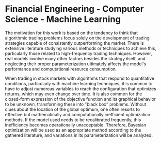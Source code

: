 # Financial Engineering - Computer Science - Machine Learning
The motivation for this work is based on the tendency to think that algorithmic trading problems focus solely on the development of trading strategies capable of consistently outperforming the market. There is extensive literature studying various methods or techniques to achieve this, particularly those related to high-frequency trading techniques. However, real models involve many other factors besides the strategy itself, and neglecting their proper parameterization ultimately affects the model's performance and computational resource consumption.

When trading in stock markets with algorithms that respond to quantitative conditions, particularly with machine learning techniques, it is common to have to adjust numerous variables to reach the configuration that optimizes returns, which may even change over time. It is also common for the closed-form expression of the objective function and its graphical behavior to be unknown, transforming these into "black box" problems. Without clues about the location of the global optimum, one often resorts to effective but mathematically and computationally inefficient optimization methods. If the model used needs to be recalibrated frequently, this inefficiency becomes operationally unacceptable. Therefore, Bayesian optimization will be used as an appropriate method according to the gathered literature, and variations in its parameterization will be analyzed.
